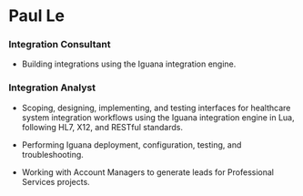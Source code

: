 # Paul Le

### Integration Consultant

* Building integrations using the Iguana integration engine.

### Integration Analyst

* Scoping, designing, implementing, and testing interfaces for healthcare system integration workflows using the Iguana integration engine in Lua, following HL7, X12, and RESTful standards.

* Performing Iguana deployment, configuration, testing, and troubleshooting.

* Working with Account Managers to generate leads for Professional Services projects.
